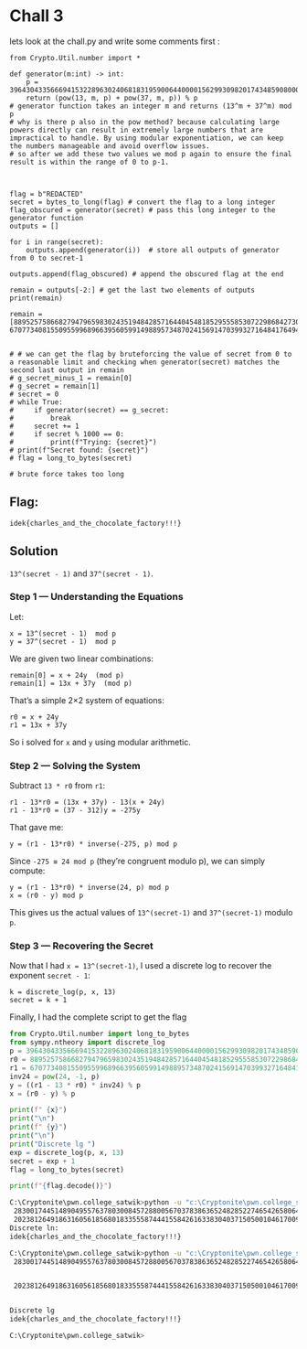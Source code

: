 
# Chall 3

lets look at the chall.py and write some comments first : 

```
from Crypto.Util.number import *

def generator(m:int) -> int:
    p = 396430433566694153228963024068183195900644000015629930982017434859080008533624204265038366113052353086248115602503012179807206251960510130759852727353283868788493357310003786807
    return (pow(13, m, p) + pow(37, m, p)) % p
# generator function takes an integer m and returns (13^m + 37^m) mod p
# why is there p also in the pow method? because calculating large powers directly can result in extremely large numbers that are impractical to handle. By using modular exponentiation, we can keep the numbers manageable and avoid overflow issues.
# so after we add these two values we mod p again to ensure the final result is within the range of 0 to p-1.



flag = b"REDACTED" 
secret = bytes_to_long(flag) # convert the flag to a long integer
flag_obscured = generator(secret) # pass this long integer to the generator function 
outputs = []

for i in range(secret):
    outputs.append(generator(i))  # store all outputs of generator from 0 to secret-1

outputs.append(flag_obscured) # append the obscured flag at the end

remain = outputs[-2:] # get the last two elements of outputs
print(remain)

remain = [88952575866827947965983024351948428571644045481852955585307229868427303211803239917835211249629755846575548754617810635567272526061976590304647326424871380247801316189016325247, 67077340815509559968966395605991498895734870241569147039932716484176494534953008553337442440573747593113271897771706973941604973691227887232994456813209749283078720189994152242]


# # we can get the flag by bruteforcing the value of secret from 0 to a reasonable limit and checking when generator(secret) matches the second last output in remain
# g_secret_minus_1 = remain[0]
# g_secret = remain[1]
# secret = 0
# while True:
#     if generator(secret) == g_secret:
#         break
#     secret += 1
#     if secret % 1000 == 0:
#         print(f"Trying: {secret}")
# print(f"Secret found: {secret}")
# flag = long_to_bytes(secret)

# brute force takes too long
```

## Flag:
`idek{charles_and_the_chocolate_factory!!!}`

## Solution


`13^(secret - 1)` and `37^(secret - 1)`.

### Step 1 — Understanding the Equations

Let:

```
x = 13^(secret - 1)  mod p  
y = 37^(secret - 1)  mod p
```

We are given two linear combinations:

```
remain[0] = x + 24y  (mod p)
remain[1] = 13x + 37y  (mod p)
```

That’s a simple 2×2 system of equations:

```
r0 = x + 24y
r1 = 13x + 37y
```

So i solved for `x` and `y` using modular arithmetic.

### Step 2 — Solving the System

Subtract `13 * r0` from `r1`:

```
r1 - 13*r0 = (13x + 37y) - 13(x + 24y)
r1 - 13*r0 = (37 - 312)y = -275y
```

That gave me:

```
y = (r1 - 13*r0) * inverse(-275, p) mod p
```

Since `-275 ≡ 24 mod p` (they’re congruent modulo p), we can simply compute:

```
y = (r1 - 13*r0) * inverse(24, p) mod p
x = (r0 - y) mod p
```

This gives us the actual values of `13^(secret-1)` and `37^(secret-1)` modulo `p`.

### Step 3 — Recovering the Secret

Now that I had `x = 13^(secret-1)`, I used a discrete log to recover the exponent `secret - 1`:

```
k = discrete_log(p, x, 13)
secret = k + 1
```

Finally, I had the complete script to get the flag

```python
from Crypto.Util.number import long_to_bytes
from sympy.ntheory import discrete_log
p = 396430433566694153228963024068183195900644000015629930982017434859080008533624204265038366113052353086248115602503012179807206251960510130759852727353283868788493357310003786807
r0 = 88952575866827947965983024351948428571644045481852955585307229868427303211803239917835211249629755846575548754617810635567272526061976590304647326424871380247801316189016325247
r1 = 67077340815509559968966395605991498895734870241569147039932716484176494534953008553337442440573747593113271897771706973941604973691227887232994456813209749283078720189994152242
inv24 = pow(24, -1, p)
y = ((r1 - 13 * r0) * inv24) % p
x = (r0 - y) % p

print(f" {x}")
print("\n")
print(f" {y}")
print("\n")
print("Discrete lg ")
exp = discrete_log(p, x, 13) 
secret = exp + 1
flag = long_to_bytes(secret)

print(f"{flag.decode()}")

```


```bash
C:\Cryptonite\pwn.college_satwik>python -u "c:\Cryptonite\pwn.college_satwik\Cryptography\chal3\sol.py"
 283001744514890495576378030084572880056703783863652482852274654265806408379349362782996277867216599854433961351900599840013013948260270713786567965295274422457583758108068498465
 202381264918631605618568018335558744415584261633830403715050010461700903366078081399877299495465509078389703005220222975361464829762216007277932088482880826578710915390951613589
Discrete ln: 
idek{charles_and_the_chocolate_factory!!!}

C:\Cryptonite\pwn.college_satwik>python -u "c:\Cryptonite\pwn.college_satwik\Cryptography\chal3\sol.py"
 283001744514890495576378030084572880056703783863652482852274654265806408379349362782996277867216599854433961351900599840013013948260270713786567965295274422457583758108068498465


 202381264918631605618568018335558744415584261633830403715050010461700903366078081399877299495465509078389703005220222975361464829762216007277932088482880826578710915390951613589


Discrete lg
idek{charles_and_the_chocolate_factory!!!}

C:\Cryptonite\pwn.college_satwik>
```